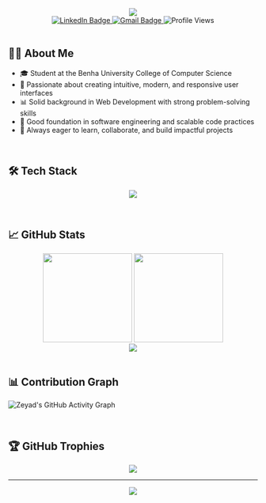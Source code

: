 <div align="center">
  <img src="https://readme-typing-svg.demolab.com?font=Fira+Code&weight=600&size=28&duration=4000&pause=1000&color=0CE82B&background=FFFFFF00&center=true&vCenter=true&width=800&lines=Welcome+to+Mohamed+Elsefi+Profile!;Full-Stack+Developer" />
</div>



<div align="center">
  <a href="https://www.linkedin.com/in/mohamed-elsayed-496142385">
    <img src="https://img.shields.io/badge/-Mohamed Elsefi-blue?style=flat-square&logo=Linkedin&logoColor=white" alt="LinkedIn Badge"/>
  </a>
  <a href="mailto:mohamedelsefi11@gmail.com">
    <img src="https://img.shields.io/badge/-mohamedelsefi11@gmail.com-c14438?style=flat-square&logo=Gmail&logoColor=white" alt="Gmail Badge"/>
  </a>
  <img src="https://komarev.com/ghpvc/?username=ELSEFI&label=Profile%20views&color=0e75b6&style=flat-square" alt="Profile Views" />
</div>

<br/>

## 👨‍🎓 About Me

- 🎓 Student at the Benha University College of Computer Science
- 🎨 Passionate about creating intuitive, modern, and responsive user interfaces
- 📊 Solid background in Web Development with strong problem-solving skills
- 🧠 Good foundation in software engineering and scalable code practices
- 🚀 Always eager to learn, collaborate, and build impactful projects

<br>

## 🛠️ Tech Stack

<p align="center">
  <img src="https://skillicons.dev/icons?i=html,css,bootstrap,js,typescript,react,redux,tailwind,nodejs,expressjs,git,github,postman,npm,python,cpp,mysql,mongodb" />
</p>


<br>

## 📈 GitHub Stats


<div align="center">
  <img height="180em" src="https://github-readme-stats.vercel.app/api?username=ELSEFI&show_icons=true&theme=react&count_private=true&hide_border=true&include_all_commits=true" />
  <img height="180em" src="https://github-readme-stats.vercel.app/api/top-langs/?username=ELSEFI&layout=compact&theme=react&hide_border=true&langs_count=8" />
</div>

<div align="center">
  <img src="https://github-readme-streak-stats.herokuapp.com/?user=ELSEFI&theme=react&hide_border=true" />
</div>

<br>

## 📊 Contribution Graph

![Zeyad's GitHub Activity Graph](https://github-readme-activity-graph.vercel.app/graph?username=ELSEFI&theme=react-dark&hide_border=true)

<br>

## 🏆 GitHub Trophies

<div align="center">
  <img src="https://github-profile-trophy.vercel.app/?username=ELSEFI&theme=nord&column=7&margin-w=15&margin-h=15&no-frame=true" />
</div>

---

<div align="center">
  <img src="https://capsule-render.vercel.app/api?type=waving&color=gradient&height=100&section=footer&text=Thank+You+For+Visiting!&fontSize=30&fontColor=ffffff&animation=fadeIn&textAlign=center" />
</div>
